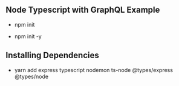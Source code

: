 ## Node Typescript with GraphQL Example

- npm init

- npm init -y

## Installing Dependencies

- yarn add express typescript nodemon ts-node @types/express @types/node
